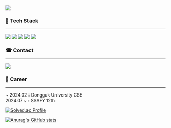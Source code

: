 
<img src="https://capsule-render.vercel.app/api?type=waving&color=auto&height=200&section=header&text=Jaemin's%20GitHub!👋&fontSize=60">

### 🔧 Tech Stack
---
<img src="https://img.shields.io/badge/Javascript-F7DF1E?style=for-the-badge&logo=javascript&logoColor=white"></a>
<img src="https://img.shields.io/badge/Typescript-3178C6?style=for-the-badge&logo=typescript&logoColor=white"></a>
<img src="https://img.shields.io/badge/React.js-61DAFB?style=for-the-badge&logo=react&logoColor=white"></a>
<img src="https://img.shields.io/badge/Next.js-000000?style=for-the-badge&logo=next.js&logoColor=white"/></a>
<img src="https://img.shields.io/badge/Node.js-5FA04E?style=for-the-badge&logo=node.js&logoColor=white"/></a>

### ☎ Contact
---
<a href="https://jaesimin0903.tistory.com/"><img src="https://img.shields.io/badge/Tistory-FF5E5B?style=for-the-badge&logo=Ko-fi&logoColor=white&link=(https://jaesimin0903.tistory.com/)"/></a>

### 📃 Career
---
<div>~ 2024.02 : Dongguk University CSE</div>
<div>2024.07 ~ : SSAFY 12th</div>

[![Solved.ac Profile](http://mazassumnida.wtf/api/v2/generate_badge?boj=jaesimin0903)](https://solved.ac/jaesimin0903/)

[![Anurag's GitHub stats](https://github-readme-stats.vercel.app/api?username=jaesimin0903)](https://github.com/anuraghazra/github-readme-stats)
  

